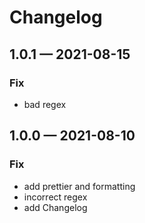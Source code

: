# Changelog

## 1.0.1 — 2021-08-15

### Fix

- bad regex

## 1.0.0 — 2021-08-10

### Fix

- add prettier and formatting
- incorrect regex
- add Changelog
